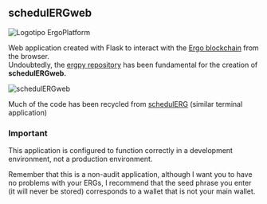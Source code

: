 <h2>schedulERGweb</h2>

<img src="https://camo.githubusercontent.com/ec19f4f188a819aea16eab8fb5d11c3916eda23f447e34ec2e03a57a321d7f38/68747470733a2f2f6572676f706c6174666f726d2e6f72672f696d672f6c6f676f747970655f77686974652e737667" alt="Logotipo ErgoPlatform">

<p>Web application created with Flask to interact with the <a href="https://ergoplatform.org">Ergo blockchain</a> from the browser. 
<br>Undoubtedly, the <a href="https://github.com/mgpai22/ergpy">ergpy repository</a> has been fundamental for the creation of <strong>schedulERGweb.</strong></p>

<img src="https://ergotokens.org/schedulERGweb.png" alt="schedulERGweb" />

<p>Much of the code has been recycled from <a href="https://github.com/ladopixel/schedulERG">schedulERG</a> (similar terminal application)</p>

<h3>Important</h3>
<p>This application is configured to function correctly in a development environment, not a production environment.</p>
<p>Remember that this is a non-audit application, although I want you to have no problems with your ERGs, I recommend that the seed phrase you enter (it will never be stored) corresponds to a wallet that is not your main wallet.</p>
